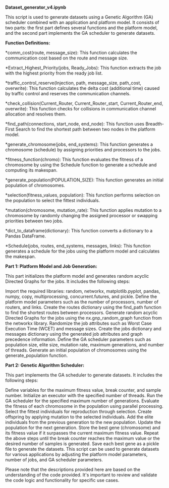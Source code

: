 **Dataset_generator_v4.ipynb**

This script is used to generate datasets using a Genetic Algorithm (GA) scheduler combined with an application and platform model. It consists of two parts: the first part defines several functions and the platform model, and the second part implements the GA scheduler to generate datasets.

**Function Definitions:**

*comm_cost(route, message_size): This function calculates the communication cost based on the route and message size.

*Extract_Highest_Priority(jobs, Ready_Jobs): This function extracts the job with the highest priority from the ready job list.

*traffic_control_reserve(Injection, path, message_size, path_cost, overwrite): This function calculates the delta cost (additional time) caused by traffic control and reserves the communication channels.

*check_collision(Current_Router, Current_Router_start, Current_Router_end, overwrite): This function checks for collisions in communication channel allocation and resolves them.

*find_path(connections, start_node, end_node): This function uses Breadth-First Search to find the shortest path between two nodes in the platform model.

*generate_chromosome(jobs, end_systems): This function generates a chromosome (schedule) by assigning priorities and processors to the jobs.

*fitness_function(chromo): This function evaluates the fitness of a chromosome by using the Schedule function to generate a schedule and computing its makespan.

*generate_population(POPULATION_SIZE): This function generates an initial population of chromosomes.

*selection(fitness_values, population): This function performs selection on the population to select the fittest individuals.

*mutation(chromosome, mutation_rate): This function applies mutation to a chromosome by randomly changing the assigned processor or swapping priorities between two jobs.

*dict_to_dataframe(dictionary): This function converts a dictionary to a Pandas DataFrame.

*Schedule(jobs, routes, end_systems, messages, links): This function generates a schedule for the jobs using the platform model and calculates the makespan.

**Part 1: Platform Model and Job Generation:**

This part initializes the platform model and generates random acyclic Directed Graphs for the jobs. It includes the following steps:

Import the required libraries: random, networkx, matplotlib.pyplot, pandas, numpy, copy, multiprocessing, concurrent.futures, and pickle.
Define the platform model parameters such as the number of processors, number of routers, and links.
Create the routes dictionary using the find_path function to find the shortest routes between processors.
Generate random acyclic Directed Graphs for the jobs using the nx.gnp_random_graph function from the networkx library.
Randomize the job attributes such as Worst Case Execution Time (WCET) and message sizes.
Create the jobs dictionary and messages dictionary using the generated job attributes and graph precedence information.
Define the GA scheduler parameters such as population size, elite size, mutation rate, maximum generations, and number of threads.
Generate an initial population of chromosomes using the generate_population function.

**Part 2: Genetic Algorithm Scheduler:**

This part implements the GA scheduler to generate datasets. It includes the following steps:

Define variables for the maximum fitness value, break counter, and sample number.
Initialize an executor with the specified number of threads.
Run the GA scheduler for the specified maximum number of generations.
Evaluate the fitness of each chromosome in the population using parallel processing.
Select the fittest individuals for reproduction through selection.
Create offspring by applying mutation to the selected individuals.
Add the elite individuals from the previous generation to the new population.
Update the population for the next generation.
Store the best gene (chromosome) and its fitness value if it surpasses the current maximum fitness value.
Repeat the above steps until the break counter reaches the maximum value or the desired number of samples is generated.
Save each best gene as a pickle file to generate the datasets.
This script can be used to generate datasets for various applications by adjusting the platform model parameters, number of jobs, and GA scheduler parameters.

Please note that the descriptions provided here are based on the understanding of the code provided. It's important to review and validate the code logic and functionality for specific use cases.
